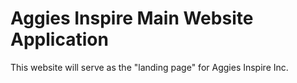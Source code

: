 # Aggies Inspire Main Website Application

This website will serve as the "landing page" for Aggies Inspire Inc.
